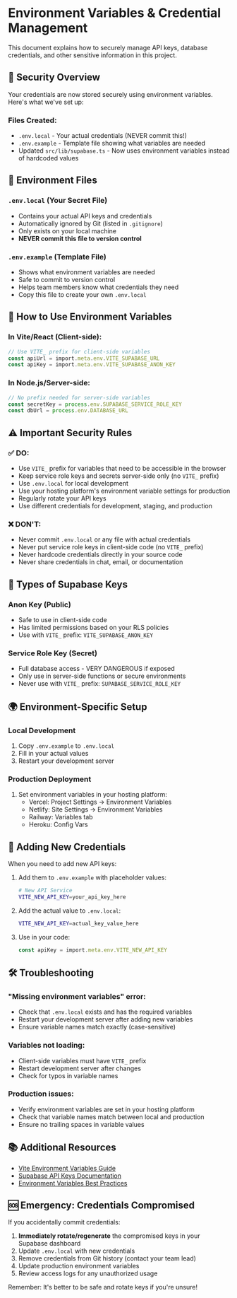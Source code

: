 # Environment Variables & Credential Management

This document explains how to securely manage API keys, database credentials, and other sensitive information in this project.

## 🔐 Security Overview

Your credentials are now stored securely using environment variables. Here's what we've set up:

### Files Created:
- `.env.local` - Your actual credentials (NEVER commit this!)
- `.env.example` - Template file showing what variables are needed
- Updated `src/lib/supabase.ts` - Now uses environment variables instead of hardcoded values

## 📁 Environment Files

### `.env.local` (Your Secret File)
- Contains your actual API keys and credentials
- Automatically ignored by Git (listed in `.gitignore`)
- Only exists on your local machine
- **NEVER commit this file to version control**

### `.env.example` (Template File)
- Shows what environment variables are needed
- Safe to commit to version control
- Helps team members know what credentials they need
- Copy this file to create your own `.env.local`

## 🚀 How to Use Environment Variables

### In Vite/React (Client-side):
```typescript
// Use VITE_ prefix for client-side variables
const apiUrl = import.meta.env.VITE_SUPABASE_URL
const apiKey = import.meta.env.VITE_SUPABASE_ANON_KEY
```

### In Node.js/Server-side:
```typescript
// No prefix needed for server-side variables
const secretKey = process.env.SUPABASE_SERVICE_ROLE_KEY
const dbUrl = process.env.DATABASE_URL
```

## ⚠️ Important Security Rules

### ✅ DO:
- Use `VITE_` prefix for variables that need to be accessible in the browser
- Keep service role keys and secrets server-side only (no `VITE_` prefix)
- Use `.env.local` for local development
- Use your hosting platform's environment variable settings for production
- Regularly rotate your API keys
- Use different credentials for development, staging, and production

### ❌ DON'T:
- Never commit `.env.local` or any file with actual credentials
- Never put service role keys in client-side code (no `VITE_` prefix)
- Never hardcode credentials directly in your source code
- Never share credentials in chat, email, or documentation

## 🔑 Types of Supabase Keys

### Anon Key (Public)
- Safe to use in client-side code
- Has limited permissions based on your RLS policies
- Use with `VITE_` prefix: `VITE_SUPABASE_ANON_KEY`

### Service Role Key (Secret)
- Full database access - VERY DANGEROUS if exposed
- Only use in server-side functions or secure environments
- Never use with `VITE_` prefix: `SUPABASE_SERVICE_ROLE_KEY`

## 🌍 Environment-Specific Setup

### Local Development
1. Copy `.env.example` to `.env.local`
2. Fill in your actual values
3. Restart your development server

### Production Deployment
1. Set environment variables in your hosting platform:
   - Vercel: Project Settings → Environment Variables
   - Netlify: Site Settings → Environment Variables
   - Railway: Variables tab
   - Heroku: Config Vars

## 🔄 Adding New Credentials

When you need to add new API keys:

1. Add them to `.env.example` with placeholder values:
   ```bash
   # New API Service
   VITE_NEW_API_KEY=your_api_key_here
   ```

2. Add the actual value to `.env.local`:
   ```bash
   VITE_NEW_API_KEY=actual_key_value_here
   ```

3. Use in your code:
   ```typescript
   const apiKey = import.meta.env.VITE_NEW_API_KEY
   ```

## 🛠️ Troubleshooting

### "Missing environment variables" error:
- Check that `.env.local` exists and has the required variables
- Restart your development server after adding new variables
- Ensure variable names match exactly (case-sensitive)

### Variables not loading:
- Client-side variables must have `VITE_` prefix
- Restart development server after changes
- Check for typos in variable names

### Production issues:
- Verify environment variables are set in your hosting platform
- Check that variable names match between local and production
- Ensure no trailing spaces in variable values

## 📚 Additional Resources

- [Vite Environment Variables Guide](https://vitejs.dev/guide/env-and-mode.html)
- [Supabase API Keys Documentation](https://supabase.com/docs/guides/api/api-keys)
- [Environment Variables Best Practices](https://12factor.net/config)

## 🆘 Emergency: Credentials Compromised

If you accidentally commit credentials:

1. **Immediately rotate/regenerate** the compromised keys in your Supabase dashboard
2. Update `.env.local` with new credentials
3. Remove credentials from Git history (contact your team lead)
4. Update production environment variables
5. Review access logs for any unauthorized usage

Remember: It's better to be safe and rotate keys if you're unsure!
